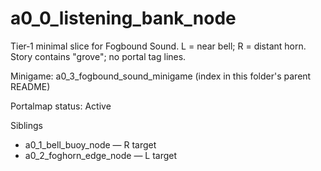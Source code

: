 # a0_0_listening_bank_node

Tier‑1 minimal slice for Fogbound Sound. L = near bell; R = distant horn. Story contains "grove"; no portal tag lines.

Minigame: a0_3_fogbound_sound_minigame (index in this folder's parent README)

Portalmap status: Active

Siblings

- a0_1_bell_buoy_node — R target
- a0_2_foghorn_edge_node — L target
